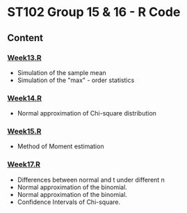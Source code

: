 # ST102 Group 15 & 16 - R Code

## Content

### [Week13.R](https://github.com/CarltonChen/ST102G15-16/blob/master/Week13.R)
* Simulation of the sample mean
* Simulation of the "max" - order statistics

### [Week14.R](https://github.com/CarltonChen/ST102G15-16/blob/master/Week14.R)
* Normal approximation of Chi-square distribution

### [Week15.R](https://github.com/CarltonChen/ST102G15-16/blob/master/Week15.R)
* Method of Moment estimation

### [Week17.R](https://github.com/CarltonChen/ST102G15-16/blob/master/Week17.R)
* Differences between normal and t under different n
* Normal approximation of the binomial.
* Normal approximation of the binomial.
* Confidence Intervals of Chi-square.
